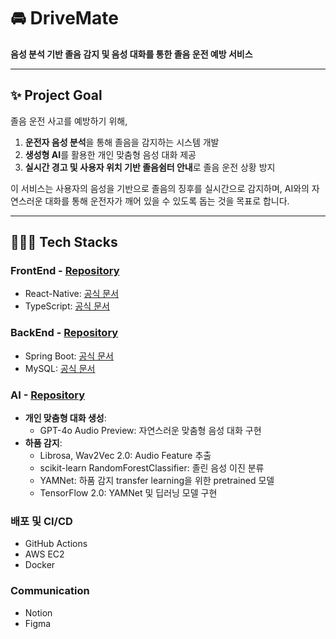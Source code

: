 # 🚘 DriveMate
**음성 분석 기반 졸음 감지 및 음성 대화를 통한 졸음 운전 예방 서비스**

---

## ✨ Project Goal
졸음 운전 사고를 예방하기 위해,
1. **운전자 음성 분석**을 통해 졸음을 감지하는 시스템 개발
2. **생성형 AI**를 활용한 개인 맞춤형 음성 대화 제공
3. **실시간 경고 및 사용자 위치 기반 졸음쉼터 안내**로 졸음 운전 상황 방지

이 서비스는 사용자의 음성을 기반으로 졸음의 징후를 실시간으로 감지하며, AI와의 자연스러운 대화를 통해 운전자가 깨어 있을 수 있도록 돕는 것을 목표로 합니다.

---

## 👩🏻‍💻 Tech Stacks         

### FrontEnd - [Repository](https://github.com/EwhaCapstone-X10/Client)
- React-Native: [공식 문서](https://ko.legacy.reactjs.org/)
- TypeScript: [공식 문서](https://www.typescriptlang.org/ko/)

### BackEnd - [Repository](https://github.com/EwhaCapstone-X10/Server)
- Spring Boot: [공식 문서](https://spring.io/projects/spring-boot)
- MySQL: [공식 문서](https://www.mysql.com)

### AI - [Repository](https://github.com/EwhaCapstone-X10/AI)
- **개인 맞춤형 대화 생성**:
  - GPT-4o Audio Preview: 자연스러운 맞춤형 음성 대화 구현
- **하품 감지**:
  - Librosa, Wav2Vec 2.0: Audio Feature 추출
  - scikit-learn RandomForestClassifier: 졸린 음성 이진 분류
  - YAMNet: 하품 감지 transfer learning을 위한 pretrained 모델
  - TensorFlow 2.0: YAMNet 및 딥러닝 모델 구현

### 배포 및 CI/CD
- GitHub Actions
- AWS EC2
- Docker

### Communication
- Notion
- Figma

<br/>
